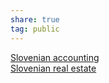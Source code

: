 ```yaml
---  
share: true  
tag: public  
---  
```

[Slovenian accounting](./Slovenian-accounting.md)  
[Slovenian real estate](./Slovenian-real-estate.md)